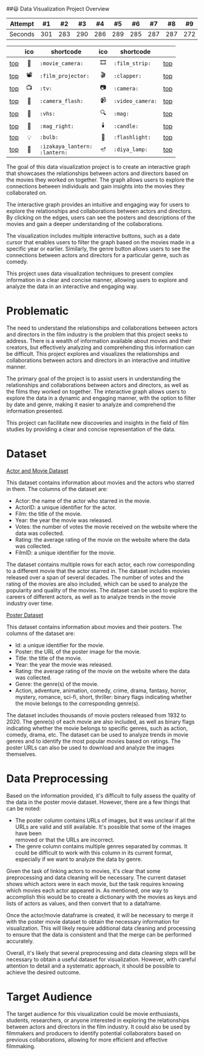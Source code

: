 ##:smiley:  Data Visualization Project Overview


Attempt | #1 | #2 | #3 | #4 | #5 | #6 | #7 | #8 | #9 | #10 | #11
--- | --- | --- | --- |--- |--- |--- |--- |--- |--- |--- |---
Seconds | 301 | 283 | 290 | 286 | 289 | 285 | 287 | 287 | 272 | 276 | 269

| | ico | shortcode | ico | shortcode | |
| - | :-: | - | :-: | - | - |
| [top](#objects) | :movie_camera: | `:movie_camera:` | :film_strip: | `:film_strip:` | [top](#table-of-contents) |
| [top](#objects) | :film_projector: | `:film_projector:` | :clapper: | `:clapper:` | [top](#table-of-contents) |
| [top](#objects) | :tv: | `:tv:` | :camera: | `:camera:` | [top](#table-of-contents) |
| [top](#objects) | :camera_flash: | `:camera_flash:` | :video_camera: | `:video_camera:` | [top](#table-of-contents) |
| [top](#objects) | :vhs: | `:vhs:` | :mag: | `:mag:` | [top](#table-of-contents) |
| [top](#objects) | :mag_right: | `:mag_right:` | :candle: | `:candle:` | [top](#table-of-contents) |
| [top](#objects) | :bulb: | `:bulb:` | :flashlight: | `:flashlight:` | [top](#table-of-contents) |
| [top](#objects) | :izakaya_lantern: | `:izakaya_lantern:` <br /> `:lantern:` | :diya_lamp: | `:diya_lamp:` | [top](#table-of-contents) |


The goal of this data visualization project is to create an interactive graph that showcases the relationships between actors and directors based on the movies they worked on together. The graph allows users to explore the connections between individuals and gain insights into the movies they collaborated on.

The interactive graph provides an intuitive and engaging way for users to explore the relationships and collaborations between actors and directors. By clicking on the edges, users can see the posters and descriptions of the movies and gain a deeper understanding of the collaborations.

The visualization includes multiple interactive buttons, such as a date cursor that enables users to filter the graph based on the movies made in a specific year or earlier. Similarly, the genre button allows users to see the connections between actors and directors for a particular genre, such as comedy.

This project uses data visualization techniques to present complex information in a clear and concise manner, allowing users to explore and analyze the data in an interactive and engaging way.

# Problematic

The need to understand the relationships and collaborations between actors and directors in the film industry is the problem that this project seeks to address. There is a wealth of information available about movies and their creators, but effectively analyzing and comprehending this information can be difficult. This project explores and visualizes the relationships and collaborations between actors and directors in an interactive and intuitive manner.

The primary goal of the project is to assist users in understanding the relationships and collaborations between actors and directors, as well as the films they worked on together. The interactive graph allows users to explore the data in a dynamic and engaging manner, with the option to filter by date and genre, making it easier to analyze and comprehend the information presented.

This project can facilitate new discoveries and insights in the field of film studies by providing a clear and concise representation of the data.

# Dataset
[Actor and Movie Dataset](https://github.com/KenjiTet/MA2-Kenji-Aymeric-Data-Viz/tree/main/Dataset/actorfilms.csv)

This dataset contains information about movies and the actors who starred in them. The columns of the dataset are:

  - Actor: the name of the actor who starred in the movie.
  - ActorID: a unique identifier for the actor.
  - Film: the title of the movie.
  - Year: the year the movie was released.
  - Votes: the number of votes the movie received on the website where the data was collected.
  - Rating: the average rating of the movie on the website where the data was collected.
  - FilmID: a unique identifier for the movie.
 
The dataset contains multiple rows for each actor, each row corresponding to a different movie that the actor starred in. The dataset includes movies released over     a span of several decades. The number of votes and the rating of the movies are also included, which can be used to analyze the popularity and quality of the movies. The dataset can be used to explore the careers of different actors, as well as to analyze trends in the movie industry over time.

[Poster Dataset](https://github.com/KenjiTet/MA2-Kenji-Aymeric-Data-Viz/tree/main/Dataset/duplicate_free_41K.csv)

This dataset contains information about movies and their posters. The columns of the dataset are:

  - Id: a unique identifier for the movie.
  - Poster: the URL of the poster image for the movie.
  - Title: the title of the movie.
  - Year: the year the movie was released.
  - Rating: the average rating of the movie on the website where the data was collected.
  - Genre: the genre(s) of the movie.
  - Action, adventure, animation, comedy, crime, drama, fantasy, horror, mystery, romance, sci-fi, short, thriller: binary flags indicating whether the movie belongs       to the corresponding genre(s).

The dataset includes thousands of movie posters released from 1932 to 2020. The genre(s) of each movie are also included, as well as binary flags indicating whether the movie belongs to specific genres, such as action, comedy, drama, etc. The dataset can be used to analyze trends in movie genres and to identify the most popular movies based on ratings. The poster URLs can also be used to download and analyze the images themselves.

# Data Preprocessing

Based on the information provided, it's difficult to fully assess the quality of the data in the poster movie dataset. However, there are a few things that can be noted:

  - The poster column contains URLs of images, but it was unclear if all the URLs are valid and still available. It's possible that some of the images have been    
    removed or that the URLs are incorrect.
  - The genre column contains multiple genres separated by commas. It could be difficult to work with this column in its current format, especially if we want to 
    analyze the data by genre.

Given the task of linking actors to movies, it's clear that some preprocessing and data cleaning will be necessary. The current dataset shows which actors were in each movie, but the task requires knowing which movies each actor appeared in. As mentioned, one way to accomplish this would be to create a dictionary with the movies as keys and lists of actors as values, and then convert that to a dataframe.

Once the actor/movie dataframe is created, it will be necessary to merge it with the poster movie dataset to obtain the necessary information for visualization. This will likely require additional data cleaning and processing to ensure that the data is consistent and that the merge can be performed accurately.

Overall, it's likely that several preprocessing and data cleaning steps will be necessary to obtain a useful dataset for visualization. However, with careful attention to detail and a systematic approach, it should be possible to achieve the desired outcome.

# Target Audience

The target audience for this visualization could be movie enthusiasts, students, researchers, or anyone interested in exploring the relationships between actors and directors in the film industry. It could also be used by filmmakers and producers to identify potential collaborators based on previous collaborations, allowing for more efficient and effective filmmaking.
